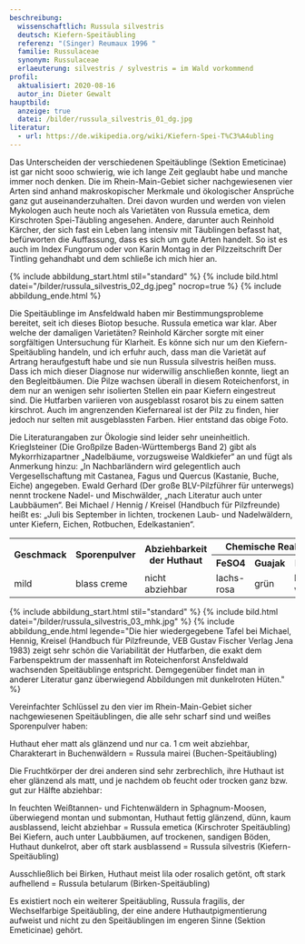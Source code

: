 ```yaml
---
beschreibung:
  wissenschaftlich: Russula silvestris
  deutsch: Kiefern-Speitäubling
  referenz: "(Singer) Reumaux 1996 "
  familie: Russulaceae
  synonym: Russulaceae
  erlaeuterung: silvestris / sylvestris = im Wald vorkommend
profil:
  aktualisiert: 2020-08-16
  autor_in: Dieter Gewalt
hauptbild:
  anzeige: true
  datei: /bilder/russula_silvestris_01_dg.jpg
literatur:
  - url: https://de.wikipedia.org/wiki/Kiefern-Spei-T%C3%A4ubling
---
```

Das Unterscheiden der verschiedenen Speitäublinge (Sektion Emeticinae) ist gar nicht sooo schwierig, wie ich lange Zeit geglaubt habe und manche immer noch denken. Die im Rhein-Main-Gebiet sicher nachgewiesenen vier Arten sind anhand makroskopischer Merkmale und ökologischer Ansprüche ganz gut auseinanderzuhalten. Drei davon wurden und werden von vielen Mykologen auch heute noch als Varietäten von Russula emetica, dem Kirschroten Spei-Täubling angesehen. Andere, darunter auch Reinhold Kärcher, der sich fast ein Leben lang intensiv mit Täublingen befasst hat, befürworten die Auffassung, dass es sich um gute Arten handelt. So ist es auch im Index Fungorum oder von Karin Montag in der Pilzzeitschrift Der Tintling gehandhabt und dem schließe ich mich hier an.

{% include abbildung_start.html stil="standard" %}
{% include bild.html datei="/bilder/russula_silvestris_02_dg.jpeg" nocrop=true %}
{% include abbildung_ende.html %}

Die Speitäublinge im Ansfeldwald haben mir Bestimmungsprobleme bereitet, seit ich dieses Biotop besuche. Russula emetica war klar. Aber welche der damaligen Varietäten? Reinhold Kärcher sorgte mit einer sorgfältigen Untersuchung für Klarheit. Es könne sich nur um den Kiefern-Speitäubling handeln, und ich erfuhr auch, dass man die Varietät auf Artrang heraufgestuft habe und sie nun Russula silvestris heißen muss. Dass ich mich dieser Diagnose nur widerwillig anschließen konnte, liegt an den Begleitbäumen. Die Pilze wachsen überall in diesem Roteichenforst, in dem nur an wenigen sehr isolierten Stellen ein paar Kiefern eingestreut sind. Die Hutfarben variieren von ausgeblasst rosarot bis zu einem satten kirschrot. Auch im angrenzenden Kiefernareal ist der Pilz zu finden, hier jedoch nur selten mit ausgeblassten Farben. Hier entstand das obige Foto.

Die Literaturangaben zur Ökologie sind leider sehr uneinheitlich. Krieglsteiner (Die Großpilze Baden-Württembergs Band 2) gibt als Mykorrhizapartner „Nadelbäume, vorzugsweise Waldkiefer“ an und fügt als Anmerkung hinzu: „In Nachbarländern wird gelegentlich auch Vergesellschaftung mit Castanea, Fagus und Quercus (Kastanie, Buche, Eiche) angegeben. Ewald Gerhard (Der große BLV-Pilzführer für unterwegs) nennt trockene Nadel- und Mischwälder, „nach Literatur auch unter Laubbäumen“. Bei Michael / Hennig / Kreisel (Handbuch für Pilzfreunde) heißt es: „Juli bis September in lichten, trockenen Laub- und Nadelwäldern, unter Kiefern, Eichen, Rotbuchen, Edelkastanien“.

<div class="table-responsive">
  <table class="table taeubling">
    <tr>
      <th rowspan="2">Geschmack</th>
      <th rowspan="2">Sporenpulver</th>
      <th rowspan="2">Abziehbarkeit der Huthaut</th>
      <th colspan="3" class="text-center">Chemische Reaktion</th>
    </tr>
    <tr>
      <th>FeSO4</th>
      <th>Guajak</th>
      <th>Phenol</th>
    </tr>
    <tr>
      <td>mild</td>
      <td>blass creme</td>
      <td>nicht abziehbar</td>
      <td>lachs-rosa</td>
      <td>grün</td>
      <td>blass weinrot</td>    
    </tr>
  </table>
</div>

{% include abbildung_start.html stil="standard" %}
{% include bild.html datei="/bilder/russula_silvestris_03_mhk.jpg" %}
{% include abbildung_ende.html legende="Die hier wiedergegebene Tafel bei Michael, Hennig, Kreisel (Handbuch für Pilzfreunde, VEB Gustav Fischer Verlag Jena 1983) zeigt sehr schön die Variabilität der Hutfarben, die exakt dem Farbenspektrum der massenhaft im Roteichenforst Ansfeldwald wachsenden Speitäublinge entspricht. Demgegenüber findet man in anderer Literatur ganz überwiegend Abbildungen mit dunkelroten Hüten." %}

Vereinfachter Schlüssel zu den vier im Rhein-Main-Gebiet sicher nachgewiesenen Speitäublingen, die alle sehr scharf sind und weißes Sporenpulver haben:

Huthaut eher matt als glänzend und nur ca. 1 cm weit abziehbar, Charakterart in Buchenwäldern = Russula mairei (Buchen-Speitäubling)

Die Fruchtkörper der drei anderen sind sehr zerbrechlich, ihre Huthaut ist eher glänzend als matt, und je nachdem ob feucht oder trocken ganz bzw. gut zur Hälfte abziehbar:

In feuchten Weißtannen- und Fichtenwäldern in Sphagnum-Moosen, überwiegend montan und submontan, Huthaut fettig glänzend, dünn, kaum ausblassend, leicht abziehbar = Russula emetica (Kirschroter Speitäubling)
Bei Kiefern, auch unter Laubbäumen, auf trockenen, sandigen Böden, Huthaut dunkelrot, aber oft stark ausblassend = Russula silvestris (Kiefern-Speitäubling)

Ausschließlich bei Birken, Huthaut meist lila oder rosalich getönt, oft stark aufhellend = Russula betularum (Birken-Speitäubling)

Es existiert noch ein weiterer Speitäubling, Russula fragilis, der Wechselfarbige Speitäubling, der eine andere Huthautpigmentierung aufweist und nicht zu den Speitäublingen im engeren Sinne (Sektion Emeticinae) gehört.